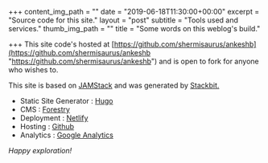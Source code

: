 +++
content_img_path = ""
date = "2019-06-18T11:30:00+00:00"
excerpt = "Source code for this site."
layout = "post"
subtitle = "Tools used and services."
thumb_img_path = ""
title = "Some words on this weblog's build."

+++
This site code's hosted at [https://github.com/shermisaurus/ankeshb](https://github.com/shermisaurus/ankeshb "https://github.com/shermisaurus/ankeshb") and is open to fork for anyone who wishes to.

This site is based on [JAMStack](https://jamstack.org/ "JAMStack") and was generated by [Stackbit.](https://www.stackbit.com/ "Stackbit")

* Static Site Generator :  [Hugo](https://gohugo.io/)
* CMS : [Forestry](https://forestry.io/)
* Deployment : [Netlify](https://www.netlify.com/)
* Hosting : [Github](https://github.com/)
* Analytics : [Google Analytics](https://analytics.google.com)

_Happy exploration!_